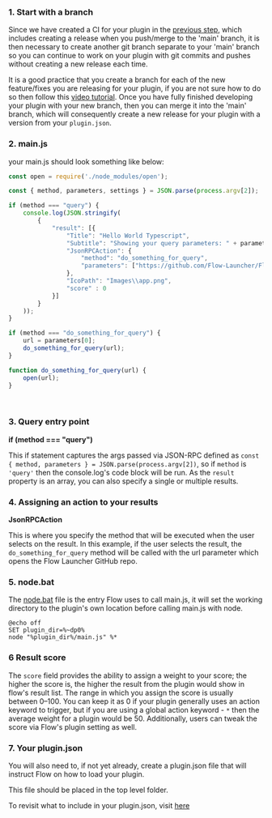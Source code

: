 ### 1. Start with a branch
Since we have created a CI for your plugin in the [previous step](https://flow-launcher.github.io/docs/#/nodejs-setup-project), which includes creating a release when you push/merge to the 'main' branch, it is then necessary to create another git branch separate to your 'main' branch so you can continue to work on your plugin with git commits and pushes without creating a new release each time.

It is a good practice that you create a branch for each of the new feature/fixes you are releasing for your plugin, if you are not sure how to do so then follow this [video tutorial](https://www.gitkraken.com/learn/git/problems/create-git-branch). Once you have fully finished developing your plugin with your new branch, then you can merge it into the 'main' branch, which will consequently create a new release for your plugin with a version from your `plugin.json`.

### 2. main.js
your main.js should look something like below:
```js
const open = require('./node_modules/open');

const { method, parameters, settings } = JSON.parse(process.argv[2]);

if (method === "query") {
	console.log(JSON.stringify(
		{
			"result": [{
				"Title": "Hello World Typescript",
				"Subtitle": "Showing your query parameters: " + parameters + ". Click to open Flow's website",
				"JsonRPCAction": {
                    "method": "do_something_for_query",
                    "parameters": ["https://github.com/Flow-Launcher/Flow.Launcher"]
                },
				"IcoPath": "Images\\app.png",
                "score" : 0
			}]
		}
	));
}

if (method === "do_something_for_query") {
	url = parameters[0];
	do_something_for_query(url);
}

function do_something_for_query(url) {
	open(url);
}
```

<br/>

### 3. Query entry point 
**if (method === "query")**

This if statement captures the args passed via JSON-RPC defined as `const { method, parameters } = JSON.parse(process.argv[2])`, so if `method` is `'query'` then the console.log's code block will be run. As the `result` property is an array, you can also specify a single or multiple results.  

### 4. Assigning an action to your results  
**JsonRPCAction**

This is where you specify the method that will be executed when the user selects on the result.
In this example, if the user selects the result, the `do_something_for_query` method will be called with the url parameter which opens the Flow Launcher GitHub repo.

### 5. node.bat
The [node.bat](https://github.com/Flow-Launcher/Flow.Launcher.Plugin.HelloWorldNodeJS/blob/main/node.bat) file is the entry Flow uses to call main.js, it will set the working directory to the plugin's own location before calling main.js with node.
```
@echo off
SET plugin_dir=%~dp0%
node "%plugin_dir%/main.js" %*
```

### 6 Result score
The `score` field provides the ability to assign a weight to your score; the higher the score is, the higher the result from the plugin would show in flow's result list. The range in which you assign the score is usually between 0–100. You can keep it as 0 if your plugin generally uses an action keyword to trigger, but if you are using a global action keyword - `*` then the average weight for a plugin would be 50. Additionally, users can tweak the score via Flow's plugin setting as well.

### 7. Your plugin.json
You will also need to, if not yet already, create a plugin.json file that will instruct Flow on how to load your plugin.

This file should be placed in the top level folder.

To revisit what to include in your plugin.json, visit [here](/plugin.json.md)
